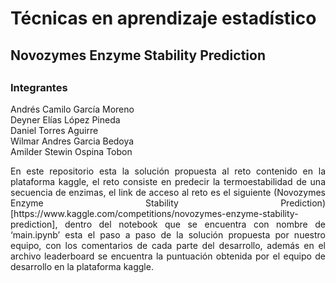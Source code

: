 # Técnicas en aprendizaje estadístico 
## Novozymes Enzyme Stability Prediction
##
### Integrantes
 Andrés Camilo García Moreno
 </br>
 Deyner Elías López Pineda
 </br>
 Daniel Torres Aguirre
 </br>
 Wilmar Andres Garcia Bedoya
 </br>
 Amilder Stewin Ospina Tobon 
 
<div style="text-align: justify">
En este repositorio esta la solución propuesta al reto contenido en la plataforma kaggle, el reto consiste en predecir la termoestabilidad de una secuencia de enzimas, el link de acceso al reto es el siguiente (Novozymes Enzyme Stability Prediction)[https://www.kaggle.com/competitions/novozymes-enzyme-stability-prediction], dentro del notebook que se encuentra con nombre de ‘main.ipynb’ esta el paso a paso de la solución propuesta por nuestro equipo, con los comentarios de cada parte del desarrollo, además en el archivo leaderboard se encuentra la puntuación obtenida por el equipo de desarrollo en la plataforma kaggle.
</div>
